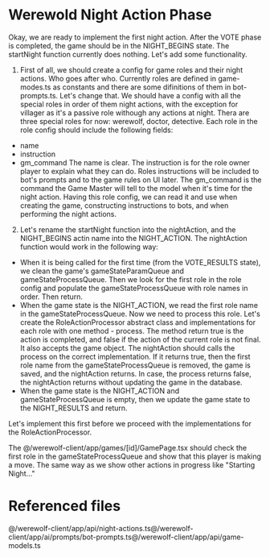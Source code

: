 # Werewold Night Action Phase

Okay, we are ready to implement the first night action. After the VOTE phase is completed, the game should be in the NIGHT_BEGINS state. The startNight function currently does nothing. Let's add some functionality.

1. First of all, we should create a config for game roles and their night actions. Who goes after who. Currently roles are defined in game-modes.ts as constants and there are some difinitions of them in bot-prompts.ts. Let's change that. We should have a config with all the special roles in order of them night actions, with the exception for villager as it's a passive role withough any actions at night. Thera are three special roles for now: werewolf, doctor, detective. Each role in the role config should include the following fields:
- name
- instruction
- gm_command
The name is clear. The instruction is for the role owner player to explain what they can do. Roles instructions will be included to bot's prompts and to the game rules on UI later. The gm_command is the command the Game Master will tell to the model when it's time for the night action. Having this role config, we can read it and use when creating the game, constructing instructions to bots, and when performing the night actions.

2. Let's rename the startNight function into the nightAction, and the NIGHT_BEGINS actin name into the NIGHT_ACTION. The nightAction function would work in the following way:
- When it is being called for the first time (from the VOTE_RESULTS state), we clean the game's gameStateParamQueue and gameStateProcessQueue. Then we look for the first role in the role config and populate the gameStateProcessQueue with role names in order. Then return.
- When the game state is the NIGHT_ACTION, we read the first role name in the gameStateProcessQueue. Now we need to process this role. Let's create the RoleActionProcessor abstract class and implementations for each role with one method - process. The method return true is the action is completed, and false if the action of the current role is not final. It also accepts the game object. The nightAction should calls the process on the correct implementation. If it returns true, then the first role name from the gameStateProcessQueue is removed, the game is saved, and the nightAction returns. In case, the process returns false, the nightAction returns without updating the game in the database.
- When the game state is the NIGHT_ACTION and gameStateProcessQueue is empty, then we update the game state to the NIGHT_RESULTS and return.

Let's implement this first before we proceed with the implementations for the RoleActionProcessor.

The @/werewolf-client/app/games/[id]/GamePage.tsx  should check the first role in the gameStateProcessQueue and show that this player is making a move. The same way as we show other actions in progress like "Starting Night..."

# Referenced files

@/werewolf-client/app/api/night-actions.ts@/werewolf-client/app/ai/prompts/bot-prompts.ts@/werewolf-client/app/api/game-models.ts